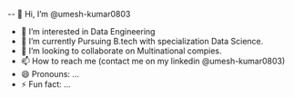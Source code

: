 -- 👋 Hi, I’m @umesh-kumar0803
- 👀 I’m interested in Data Engineering
- 🌱 I’m currently Pursuing B.tech with specialization Data Science.
- 💞️ I’m looking to collaborate on Multinational compies.
- 📫 How to reach me (contact me on my linkedin @umesh-kumar0803)
- 😄 Pronouns: ...
- ⚡ Fun fact: ...

<!---
umesh-kumar0803/umesh-kumar0803 is a ✨ special ✨ repository because its `README.md` (this file) appears on your GitHub profile.
You can click the Preview link to take a look at your changes.
--->
